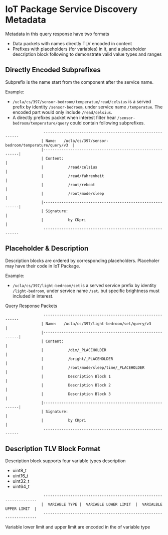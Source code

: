 IoT Package Service Discovery Metadata
=================

Metadata in this query response have two formats
- Data packets with names directly TLV encoded in content 
- Prefixes with placeholders (for variables) in it, and a placeholder description block following to demonstrate valid value types and ranges 

Directly Encoded Subprefixes
-------------
Subprefix is the name start from the component after the service name.

Example:
- `/ucla/cs/397/sensor-bedroom/temperatue/read/celsius` is a served prefix by identity `/sensor-bedroom`, under service name `/temperatue`. The encoded part would only include `/read/celsius`.
- A directly prefixes packet when interest filter hear `/sensor-bedroom/temperature/query` could contain following subprefixes.
```
                 -----------------------------------------------------------
                | Name:   /ucla/cs/397/sensor-bedroom/temperature/query/v3  |
                |-----------------------------------------------------------|
                | Content:                                                  |
                |           /read/celsius                                   |
                |           /read/fahrenheit                                |
                |           /root/reboot                                    |
                |           /root/mode/sleep                                |
                |-----------------------------------------------------------|
                | Signature:                                                |
                |           by CKpri                                        |
                 -----------------------------------------------------------
```
Placeholder & Description
-------------
Description blocks are ordered by corresponding placeholders. Placeholer may have their code in IoT Package.

Example:
- `/ucla/cs/397/light-bedroom/set` is a served service prefix by identity `/light-bedroom`, under service name `/set`. but specific brightness must included in interest.  

Query Response Packets
```
                 -----------------------------------------------------------
                | Name:   /ucla/cs/397/light-bedroom/set/query/v3           |
                |-----------------------------------------------------------|
                | Content:                                                  |
                |           /dim/_PLACEHOLDER                               |
                |           /bright/_PLACEHOLDER                            |
                |           /root/mode/sleep/time/_PLACEHOLDER              |
                |           Description Block 1                             |
                |           Description Block 2                             |
                |           Description Block 3                             |
                |-----------------------------------------------------------|
                | Signature:                                                |
                |           by CKpri                                        |
                 -----------------------------------------------------------
```

Description TLV Block Format
-------------
Description block supports four variable types description 
- uint8_t
- uint16_t
- uint32_t 
- uint64_t

```
                 -------------------------------------------------------------------
                |  VARIABLE TYPE |  VARIABLE LOWER LIMIT  |  VARIALBLE UPPER LIMIT  |
                 -------------------------------------------------------------------
```
Variable lower limit and upper limit are encoded in the of variable type